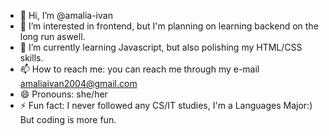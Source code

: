 - 👋 Hi, I’m @amalia-ivan
- 👀 I’m interested in frontend, but I'm planning on learning backend on the long run aswell.
- 🌱 I’m currently learning Javascript, but also polishing my HTML/CSS skills.
- 📫 How to reach me: you can reach me through my e-mail amaliaivan2004@gmail.com
- 😄 Pronouns: she/her
- ⚡ Fun fact: I never followed any CS/IT studies, I'm a Languages Major:) But coding is more fun.

<!---
amalia-ivan/amalia-ivan is a ✨ special ✨ repository because its `README.md` (this file) appears on your GitHub profile.
You can click the Preview link to take a look at your changes.
--->
